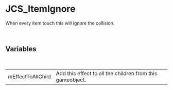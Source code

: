 <!--
   - $File: JCS_ItemIgnore.html $
   - $Date: 2018-10-01 20:34:13 $
   - $Revision: $
   - $Creator: Jen-Chieh Shen $
   - $Notice: See LICENSE.txt for modification and distribution information
   -                   Copyright © 2018 by Shen, Jen-Chieh $
-->


<div id="content-header">
  <h1>JCS_ItemIgnore</h1>
</div>

<p>
  When every item touch this will ignore the collision.
</p>


<br/>
<h2>Variables</h2>
<br/>

<table>
  <tr>
    <td>mEffectToAllChild</td>
    <td>Add this effect to all the children from this gameobject.</td>
  </tr>
</table>
